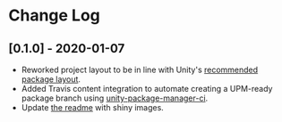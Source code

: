 # Change Log
## [0.1.0] - 2020-01-07
* Reworked project layout to be in line with Unity's [recommended package layout](https://docs.unity3d.com/Manual/cus-layout.html).
* Added Travis content integration to automate creating a UPM-ready package branch using [unity-package-manager-ci](https://github.com/TrismegistusDevelopment/unity-package-manager-ci).
* Update [the readme](./README.md) with shiny images.